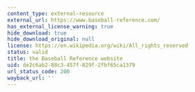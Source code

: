 ```yaml
---
content_type: external-resource
external_url: https://www.baseball-reference.com/
has_external_license_warning: true
hide_download: true
hide_download_original: null
license: https://en.wikipedia.org/wiki/All_rights_reserved
status: valid
title: the Baseball Reference website
uid: de2c6ab2-88c3-457f-829f-2fbf65ca1379
url_status_code: 200
wayback_url: ''
---
```

